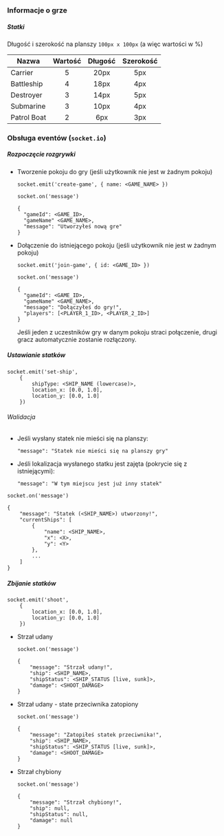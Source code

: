 ### Informacje o grze
##### Statki
Długość i szerokość na planszy `100px x 100px` (a więc wartości w %)

| Nazwa       | Wartość | Długość | Szerokość |
|-------------|:-------:|:-------:|:---------:|
| Carrier     |    5    |   20px  |    5px    |
| Battleship  |    4    |   18px  |    4px    |
| Destroyer   |    3    |   14px  |    5px    |
| Submarine   |    3    |   10px  |    4px    |
| Patrol Boat |    2    |   6px   |    3px    |

### Obsługa eventów (`socket.io`)
##### Rozpoczęcie rozgrywki
- Tworzenie pokoju do gry (jeśli użytkownik nie jest w żadnym pokoju)
    ```
    socket.emit('create-game', { name: <GAME_NAME> })
    ```
    
    ```    
    socket.on('message')  
  
    {
      "gameId": <GAME_ID>,
      "gameName" <GAME_NAME>,
      "message": "Utworzyłeś nową gre"
    }
    ```

- Dołączenie do istniejącego pokoju (jeśli użytkownik nie jest w żadnym pokoju)
    ```
    socket.emit('join-game', { id: <GAME_ID> })
    ```
    
    ```
    socket.on('message')    
  
    {
      "gameId": <GAME_ID>,
      "gameName" <GAME_NAME>,
      "message": "Dołączyłeś do gry!", 
      "players": [<PLAYER_1_ID>, <PLAYER_2_ID>]
    }
    ```
  
  Jeśli jeden z uczestników gry w danym pokoju straci połączenie, drugi gracz automatycznie zostanie rozłączony.
  
  
##### Ustawianie statków

```
socket.emit('set-ship',
    {
        shipType: <SHIP_NAME (lowercase)>,
        location_x: [0.0, 1.0],
        location_y: [0.0, 1.0]
    })
```
###### Walidacja
- Jeśli wysłany statek nie mieści się na planszy:
    ```
    "message": "Statek nie mieści się na planszy gry"
    ```
- Jeśli lokalizacja wysłanego statku jest zajęta (pokrycie się z istniejącymi):
    ```
    "message": "W tym miejscu jest już inny statek"
    ```
   
```
socket.on('message')

{
    "message": "Statek (<SHIP_NAME>) utworzony!",
    "currentShips": [
        {
            "name": <SHIP_NAME>,
            "x": <X>,
            "y": <Y>
        },
        ...
    ]
}
```

##### Zbijanie statków

```
socket.emit('shoot',
    {
        location_x: [0.0, 1.0],
        location_y: [0.0, 1.0]
    })
```
    
- Strzał udany
    ```
    socket.on('message')
    
    {
        "message": "Strzał udany!",
        "ship": <SHIP_NAME>,
        "shipStatus": <SHIP_STATUS [live, sunk]>,
        "damage": <SHOOT_DAMAGE>
    }
    ```
- Strzał udany - state przeciwnika zatopiony
    ```
    socket.on('message')
    
    {
        "message": "Zatopiłeś statek przeciwnika!",
        "ship": <SHIP_NAME>,
        "shipStatus": <SHIP_STATUS [live, sunk]>,
        "damage": <SHOOT_DAMAGE>
    }
    ```
    
- Strzał chybiony
    ```
    socket.on('message')
    
    {
        "message": "Strzał chybiony!",
        "ship": null,
        "shipStatus": null,
        "damage": null
    }
    ```